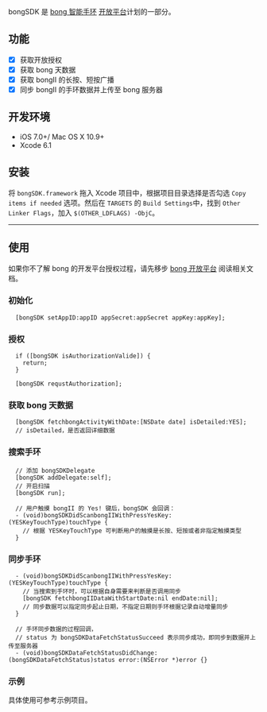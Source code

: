 bongSDK 是 [bong 智能手环](http://bong.cn) [开放平台](http://bong.cn/share/)计划的一部分。

## 功能

- [x] 获取开放授权
- [x] 获取 bong 天数据
- [x] 获取 bongII 的长按、短按广播 
- [x] 同步 bongII 的手环数据并上传至 bong 服务器

## 开发环境

* iOS 7.0+/ Mac OS X 10.9+
* Xcode 6.1

## 安装

将 `bongSDK.framework` 拖入 Xcode 项目中，根据项目目录选择是否勾选 `Copy items if needed` 选项。然后在 `TARGETS` 的 `Build Settings`中，找到 `Other Linker Flags`，加入 `$(OTHER_LDFLAGS) -ObjC`。

---

## 使用

如果你不了解 bong 的开发平台授权过程，请先移步 [bong 开放平台](https://github.com/Ginshell/bongOpenPlatform/) 阅读相关文档。

### 初始化
```Obj-C
  [bongSDK setAppID:appID appSecret:appSecret appKey:appKey];
```

### 授权

```Obj-C
  if ([bongSDK isAuthorizationValide]) {
    return;
  }
  
  [bongSDK requstAuthorization];
```

### 获取 bong 天数据

```Obj-C
  [bongSDK fetchbongActivityWithDate:[NSDate date] isDetailed:YES];
  // isDetailed，是否返回详细数据
```

### 搜索手环
```Objc-C
  // 添加 bongSDKDelegate
  [bongSDK addDelegate:self];
  // 开启扫描
  [bongSDK run];

  // 用户触摸 bongII 的 Yes! 键后，bongSDK 会回调：
  - (void)bongSDKDidScanbongIIWithPressYesKey:(YESKeyTouchType)touchType {
    // 根据 YESKeyTouchType 可判断用户的触摸是长按、短按或者非指定触摸类型  
  }
```

### 同步手环
```Obj-C
  - (void)bongSDKDidScanbongIIWithPressYesKey:(YESKeyTouchType)touchType {
    // 当搜索到手环时，可以根据自身需要来判断是否调用同步
    [bongSDK fetchbongIIDataWithStartDate:nil endDate:nil];
    // 同步数据可以指定同步起止日期，不指定日期则手环根据记录自动增量同步
  }

  // 手环同步数据的过程回调，
  // status 为 bongSDKDataFetchStatusSucceed 表示同步成功，即同步到数据并上传至服务器
  - (void)bongSDKDataFetchStatusDidChange:(bongSDKDataFetchStatus)status error:(NSError *)error {}
```

### 示例

具体使用可参考示例项目。